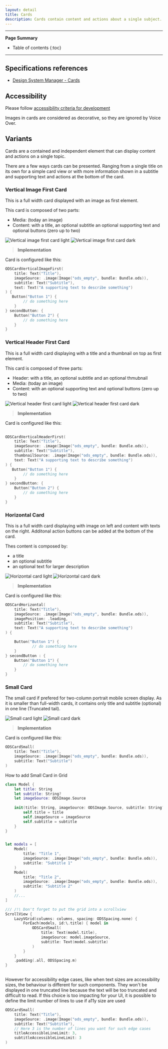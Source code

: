 ```yaml
---
layout: detail
title: Cards
description: Cards contain content and actions about a single subject.
---
```


---

**Page Summary**

* Table of contents
{:toc}

---

## Specifications references

- [Design System Manager - Cards](https://system.design.orange.com/0c1af118d/p/66bac5-cards/b/1591fb)

## Accessibility

Please follow [accessibility criteria for development](https://a11y-guidelines.orange.com/en/mobile/ios/)

Images in cards are considered as decorative, so they are ignored by Voice Over.

## Variants

Cards are a contained and independent element that can display content and actions on a single topic.

There are a few ways cards can be presented. Ranging from a single title on its own for a simple card view or with more information shown in a subtitle and supporting text and actions at the bottom of the card.


### Vertical Image First Card

This is a full width card displayed with an image as first element.

This card is composed of two parts:
- Media: (today an image)
- Content: with a title, an optional subtitle an optional supporting text and optional buttons (zero up to two)

![Vertical image first card light](images/card_vertical_image_first_light.png) ![Vertical image first card dark](images/card_vertical_image_first_dark.png)

> **Implementation**

Card is configured like this:

```swift
ODSCardVerticalImageFirst(
    title: Text("Title"),
    imageSource: .image(Image("ods_empty", bundle: Bundle.ods)),
    subtitle: Text("Subtitle"),
    text: Text("A supporting text to describe something")
) {
   Button("Button 1") {
        // do something here
    }
} secondButton: {
    Button("Button 2") {
        // do something here 
    }
}
```

### Vertical Header First Card

This is a full width card displaying with a title and a thumbnail on top as first element.

This card is composed of three parts:
- Header: with a title, an optional subtitle and an optional thmubnail
- Media: (today an image)
- Content: with an optional supporting text and optional buttons (zero up to two)

![Vertical header first card light](images/card_vertical_header_first_light.png) ![Vertical header first card dark](images/card_vertical_header_first_dark.png)

> **Implementation**

Card is configured like this:

```swift
    
ODSCardVerticalHeaderFirst(
    title: Text("Title"),
    imageSource: .image(Image("ods_empty", bundle: Bundle.ods)),
    subtitle: Text("Subtitle"),
    thumbnailSource: .image(Image("ods_empty", bundle: Bundle.ods)),
    text: Text("A supporting text to describe something")
) {
   Button("Button 1") {
        // do something here
    }
} secondButton: {
    Button("Button 2") {
        // do something here 
    }
}
```

### Horizontal Card

This is a full width card displaying with image on left and content with texts on the right. Additonal action buttons can be added at the bottom of the card. 

Thes content is composed by:
- a title
- an optional subtitle
- an optional text for larger description

![Horizontal card light](images/card_horizontal_light.png) ![Horizontal card dark](images/card_horizontal_dark.png)

> **Implementation**

Card is configured like this:

```swift    
ODSCardHorizontal(
    title: Text("Title"),
    imageSource: .image(Image("ods_empty", bundle: Bundle.ods)),
    imagePosition: .leading,
    subtitle: Text("Subtitle"),
    text: Text("A supporting text to describe something")
) {

    Button("Button 1") {
            // do something here
    }
} secondButton : {
    Button("Button 1") {
        // do something here
    }
}
```

### Small Card  

The small card if prefered for two-column portrait mobile screen display.
As it is smaller than full-width cards, it contains only title and subtitle (optional) in one line (Truncated tail).

![Small card light](images/card_small_light.png) ![Small card dark](images/card_small_dark.png)

> **Implementation**

Card is configured like this:

```swift
ODSCardSmall(
    title: Text("Title"),
    imageSource: .image(Image("ods_empty", bundle: Bundle.ods)),
    subtitle: Text("Subtitle")
) 
```

How to add Small Card in Grid 

```swift
class Model {
    let title: String
    let subtitle: String?
    let imageSource: ODSImage.Source
    
    init(title: String, imageSource: ODSImage.Source, subtitle: String? = nil) {
        self.title = title
        self.imageSource = imageSource
        self.subtitle = subtitle
    }
}


let models = [
    Model(
        title: "Title 1",
        imageSource: .image(Image("ods_empty", bundle: Bundle.ods)),
        subtitle: "Subtitle 1"
    )
    Model(
        title: "Title 2",
        imageSource: .image(Image("ods_empty", bundle: Bundle.ods)),
        subtitle: "Subtitle 2"
    )
    //...
]

/// /!\ Don't forget to put the grid into a scrollview
ScrollView {
    LazyVGrid(columns: columns, spacing: ODSSpacing.none) {
        ForEach(models, id:\.title) { model in
            ODSCardSmall(
                title: Text(model.title),
                imageSource: model.imageSource,
                subtitle: Text(model.subtitle)
            )
        }
    }
    .padding(.all, ODSSpacing.m)
}
 
```

However for accessibility edge cases, like when text sizes are accessibility sizes, the behaviour is different for such components. They won't be displayed in one truncated line because the text will be too truncated and difficult to read. 
If this choice is too impacting for your UI, it is possible to define the limit number of lines to use if a11y size are used 

```swift
ODSCardSmall(
    title: Text("Title"),
    imageSource: .image(Image("ods_empty", bundle: Bundle.ods)),
    subtitle: Text("Subtitle"),
    // Here 3 is the number of lines you want for such edge cases
    titleAccessibleLineLimit: 3,
    subtitleAccessibleLineLimit: 3
) 
```
